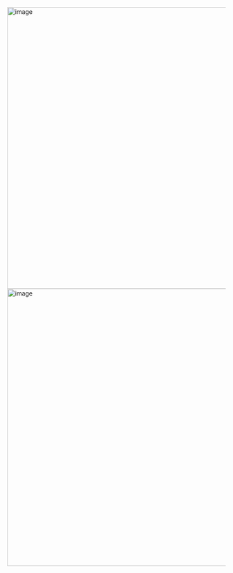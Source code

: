 <img width="648" alt="image" src="https://github.com/MunGyuJang/JavsScript-Study/assets/112140135/b2c1e768-611b-465e-a8c9-8f29f13bad6e">
<img width="638" alt="image" src="https://github.com/MunGyuJang/JavsScript-Study/assets/112140135/b451ba99-8f81-4dbf-828e-8c56d615ccf2">
